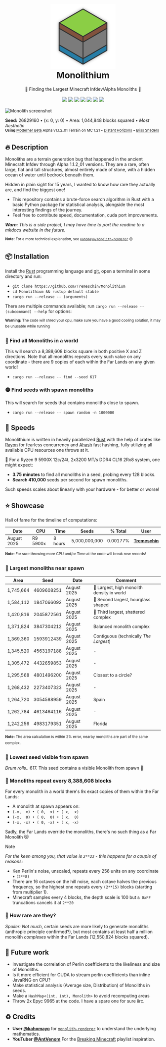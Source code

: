 <div align="center">
  <img src="./monolithium/resources/images/logo.png" width="210">
  <h1 style="margin-top: 0">Monolithium</h1>
  <span>🗿 Finding the Largest Minecraft Infdev/Alpha Monoliths 🗿</span>
  <br>
  <br>
    <a href="https://crates.io/crates/monolithium/"><img src="https://img.shields.io/crates/v/monolithium?label=Crates.io&color=orange"></a>
    <a href="https://crates.io/crates/monolithium/"><img src="https://img.shields.io/crates/d/monolithium?label=Downloads&color=orange"></a>
    <a href="https://pypi.org/project/monolithium/"><img src="https://img.shields.io/pypi/v/monolithium?label=PyPI&color=blue"></a>
    <a href="https://pypi.org/project/monolithium/"><img src="https://img.shields.io/pypi/dw/monolithium?label=Installs&color=blue"></a>
    <a href="https://github.com/Tremeschin/Monolithium/"><img src="https://img.shields.io/github/v/tag/Tremeschin/Monolithium?label=GitHub&color=orange"></a>
    <a href="https://github.com/Tremeschin/Monolithium/stargazers/"><img src="https://img.shields.io/github/stars/Tremeschin/Monolithium?label=Stars&style=flat&color=orange"></a>
    <a href="https://discord.gg/KjqvcYwRHm"><img src="https://img.shields.io/discord/1184696441298485370?label=Discord&style=flat&color=purple"></a>
  <br>
  <br>
</div>

<img alt="Monolith screenshot" src="https://github.com/user-attachments/assets/cfa62e8f-6367-4768-9e62-c8879aba16b8"/>

<b>Seed:</b> 26829160 • (x: 0, y: 0) • Area: 1,044,848 blocks squared • _Most Aesthetic_
<br><sup><b>Using</b> [Moderner Beta](https://modrinth.com/mod/moderner-beta) Alpha v1.1.2_01 Terrain on MC 1.21 • [Distant Horizons](https://modrinth.com/mod/distanthorizons) • [Bliss Shaders](https://github.com/X0nk/Bliss-Shader/)</sup>

## 🔥 Description

Monoliths are a terrain generation bug that happened in the ancient Minecraft Infdev through Alpha 1.1.2_01 versions. They are a rare, often large, flat and tall structures, almost entirely made of stone, with a hidden ocean of water until bedrock beneath them.

Hidden in plain sight for 15 years, I wanted to know how rare they actually are, and find the biggest one!

- This repository contains a brute-force search algorithm in Rust with a basic Python package for statistical analysis, alongside the most interesting findings of the journey.
- Feel free to contribute speed, documentation, cuda port improvements.

_**Warn**: This is a side project, I may have time to port the readme to a mkdocs website in the future._

<sup><b>Note:</b> For a more technical explanation, see [`kahomayo/monolith-renderer`](https://kahomayo.github.io/monolith-renderer/) 😉</sup>

## 📦 Installation

Install the [Rust](https://www.rust-lang.org/tools/install) programming language and [git](https://git-scm.com/downloads), open a terminal in some directory and run:

- `git clone https://github.com/Tremeschin/Monolithium`
- `cd Monolithium && rustup default stable`
- `cargo run --release -- (arguments)`

There are multiple commands available; run `cargo run --release -- (subcommand) --help` for options:

<sup><b>Warning:</b> The code <i>will</i> shred your cpu, make sure you have a good cooling solution, it may be unusable while running</sup>

### 🔴 Find all Monoliths in a world

This will search a 8,388,608 blocks square in both positive X and Z directions. Note that all monoliths repeats every such value on any coordinate - there are 9 copies of each within the Far Lands on any given world!

- `cargo run --release -- find --seed 617`

### 🟡 Find seeds with spawn monoliths

This will search for seeds that contains monoliths close to spawn.

- `cargo run --release -- spawn random -n 1000000`

## 🚀 Speeds

Monolithium is written in heavily parallelized [Rust](https://www.rust-lang.org/) with the help of crates like [Rayon](https://crates.io/crates/rayon) for fearless concurrency and [Ahash](https://crates.io/crates/ahash) fast hashing, fully utilizing all available CPU resources one throws at it.

🦀 For a Ryzen 9 5900X 12c/24t, 2x3200 MT/s DDR4 CL16 2Rx8 system, one might expect:

- **3.75 minutes** to find all monoliths in a seed, probing every 128 blocks.
- **Search 410,000** seeds per second for spawn monoliths.

Such speeds scales about linearly with your hardware - for better or worse!

## ⭐️ Showcase

Hall of fame for the timeline of computations:

<div align="center">
  <table>
    <thead>
      <tr>
        <th><b>Date</b></th>
        <th><b>CPU</b></th>
        <th><b>Time</b></th>
        <th><b>Seeds</b></th>
        <th><b>% Total</b></th>
        <th><b>User</b></th>
      </tr>
    </thead>
    <tbody>
      <tr>
        <td>August 2025</td>
        <td>R9 5900x</td>
        <td>8 hours</td>
        <td align="right">5,000,000,000</td>
        <td align="right">0.00177%</td>
        <td><b><a href="https://github.com/Tremeschin/">Tremeschin</a></b></td>
      </tr>
    </tbody>
  </table>
</div>

<sup><b>Note</b>: For sure throwing more CPU and/or Time at the code will break new records!</sup>

### 🔵 Largest monoliths near spawn

<div align="center">
  <table>
    <thead>
      <tr>
        <th><b>Area</b></th>
        <th><b>Seed</b></th>
        <th><b>Date</b></th>
        <th><b>Comment</b></th>
      </tr>
    </thead>
    <tbody>
      <tr>
        <td>1,745,664</td><td>4609608251</td><td>August 2025</td>
        <td>🥇 Largest, high monolith density in world</td>
      </tr>
      <tr>
        <td>1,584,112</td><td>1847066092</td><td>August 2025</td>
        <td>🥈 Second largest, hourglass shaped</td>
      </tr>
      <tr>
        <td>1,420,816</td><td>2045872561</td><td>August 2025</td>
        <td>🥉 Third largest, shattered complex</td>
      </tr>
      <tr>
        <td>1,371,824</td><td>3847304212</td><td>August 2025</td>
        <td>Balanced monolith complex</td>
      </tr>
      <tr>
        <td>1,369,360</td><td>1593912439</td><td>August 2025</td>
        <td>Contiguous (technically <i>The Largest</i>)</td>
      </tr>
      <tr>
        <td>1,345,520</td><td>4563197188</td><td>August 2025</td>
        <td>-</td>
      </tr>
      <tr>
        <td>1,305,472</td><td>4432659853</td><td>August 2025</td>
        <td>-</td>
      </tr>
      <tr>
        <td>1,295,568</td><td>4801496200</td><td>August 2025</td>
        <td>Closest to a circle?</td>
      </tr>
      <tr>
        <td>1,268,432</td><td>2273407323</td><td>August 2025</td>
        <td>-</td>
      </tr>
      <tr>
        <td>1,264,720</td><td>3054588959</td><td>August 2025</td>
        <td>Spain</td>
      </tr>
      <tr>
        <td>1,262,784</td><td>4613464116</td><td>August 2025</td>
        <td>-</td>
      </tr>
      <tr>
        <td>1,242,256</td><td>4983179351</td><td>August 2025</td>
        <td>Florida</td>
      </tr>
    </tbody>
  </table>
</div>

<sup><b>Note:</b> The area calculation is within 2% error, nearby monoliths are part of the same complex.</sup>

### 🔵 Lowest seed visible from spawn

*Drum rolls..* 617. This seed contains a visible Monolith from spawn 🤯

### 🔵 Monoliths repeat every 8,388,608 blocks

For every monolith in a world there's 9x exact copies of them within the Far Lands:

- A monolith at spawn appears on:
- `(-x,  x) • ( 0,  x) • ( x,  x)`
- `(-x,  0) • ( 0,  0) • ( x,  0)`
- `(-x, -x) • ( 0, -x) • ( x, -x)`

Sadly, the Far Lands override the monoliths, there's no such thing as a Far Monolith 😿

> [!NOTE]
> _For the keen among you, that value is `2**23` - this happens for a couple of reasons:_
> - Ken Perlin's noise, unscaled, repeats every 256 units on any coordinate • `(2**8)`
> - There are 16 octaves on the hill noise, each octave halves the previous frequency, so the highest one repeats every `(2**15)` blocks (starting from multiplier 1).
> - Minecraft samples every 4 blocks, the depth scale is 100 but `& 0xFF` truncations cancels it at `2**20`

### 🔵 How rare are they?

_Spoiler: Not much_, certain seeds are more likely to generate monoliths (anthropic principle confirmed?), but most contains at least half a million monolith _complexes_ within the Far Lands (12,550,824 blocks squared).

## 🔎 Future work

- Investigate the correlation of Perlin coefficients to the likeliness and size of Monoliths.
- Is it more efficient for CUDA to stream perlin coefficients than inline JavaRNG on CPU?
- Make statistical analysis (Average size, Distribution) of Monoliths in seeds.
- Make a `HashMap<(int, int), Monolith>` to avoid recomputing areas
- Throw 2x Epyc 9965 at the code. I have a spare one for sure iirc.

## ♻️ Credits

- **User [@kahomayo](https://github.com/kahomayo)** for [`monolith-renderer`](https://github.com/kahomayo/monolith-renderer) to understand the underlying mathematics.
- **YouTuber [@AntVenom](https://www.youtube.com/@AntVenom/)** For the [Breaking Minecraft](https://www.youtube.com/playlist?list=PLR50dP3MW9ZWMSVz2LkRoob_KRf72xcEx) playlist inspiration.

